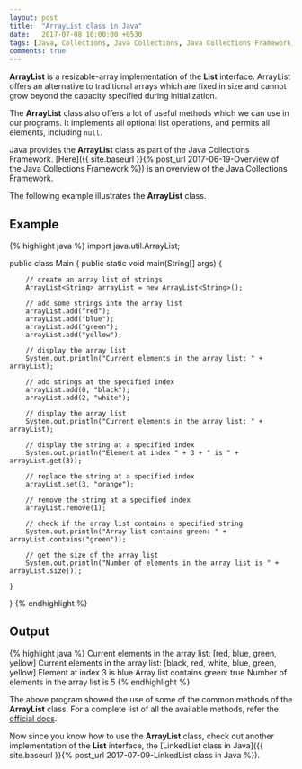 ```yaml
---
layout: post
title:  "ArrayList class in Java"
date:   2017-07-08 10:00:00 +0530
tags: [Java, Collections, Java Collections, Java Collections Framework, List, Array List, ArrayList, ArrayList class]
comments: true
---
```


**ArrayList** is a resizable-array implementation of the **List** interface. ArrayList offers an alternative to traditional arrays which are fixed in size and cannot grow beyond the capacity specified during initialization.

The **ArrayList** class also offers a lot of useful methods which we can use in our programs. It implements all optional list operations, and permits all elements, including `null`.

Java provides the **ArrayList** class as part of the Java Collections Framework. [Here]({{ site.baseurl }}{% post_url 2017-06-19-Overview of the Java Collections Framework %}) is an overview of the Java Collections Framework.

The following example illustrates the **ArrayList** class.

## Example

{% highlight java %}
import java.util.ArrayList;

public class Main {
    public static void main(String[] args) {

        // create an array list of strings
        ArrayList<String> arrayList = new ArrayList<String>();

        // add some strings into the array list
        arrayList.add("red");
        arrayList.add("blue");
        arrayList.add("green");
        arrayList.add("yellow");

        // display the array list
        System.out.println("Current elements in the array list: " + arrayList);

        // add strings at the specified index
        arrayList.add(0, "black");
        arrayList.add(2, "white");

        // display the array list
        System.out.println("Current elements in the array list: " + arrayList);

        // display the string at a specified index
        System.out.println("Element at index " + 3 + " is " + arrayList.get(3));

        // replace the string at a specified index
        arrayList.set(3, "orange");

        // remove the string at a specified index
        arrayList.remove(1);

        // check if the array list contains a specified string
        System.out.println("Array list contains green: " + arrayList.contains("green"));

        // get the size of the array list
        System.out.println("Number of elements in the array list is " + arrayList.size());
        
    }
}
{% endhighlight %}

## Output

{% highlight java %}
Current elements in the array list: [red, blue, green, yellow]
Current elements in the array list: [black, red, white, blue, green, yellow]
Element at index 3 is blue
Array list contains green: true
Number of elements in the array list is 5
{% endhighlight %}

The above program showed the use of some of the common methods of the **ArrayList** class. For a complete list of all the available methods, refer the [official docs].

Now since you know how to use the **ArrayList** class, check out another implementation of the **List** interface, the [LinkedList class in Java]({{ site.baseurl }}{% post_url 2017-07-09-LinkedList class in Java %}).

[official docs]: https://docs.oracle.com/javase/9/docs/api/java/util/ArrayList.html

